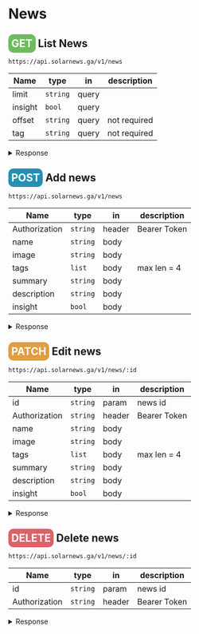 # **News**

<style>
    .method {text-transform: uppercase; padding:6px; border-radius: 10px; font-weight: 700; color: white;}
    .get  {background-color: #6bbd5b;}
    .post {background-color: #268fb2;}
    .patch {background-color: #e09d43;}
    .delete {background-color: #d96367;}
    .round {padding: 0 9px; margin-right: 5px;}
</style>

## <span class="get method">Get</span> **List News**

`https://api.solarnews.ga/v1/news`

| Name    | type     | in    | description  |
| ------- | -------- | ----- | ------------ |
| limit   | `string` | query |              |
| insight | `bool`   | query |              |
| offset  | `string` | query | not required |
| tag     | `string` | query | not required |

<details>
  <summary>Response</summary>

<span class="get method round"></span> **200: OK**

```json
{
  "result": [
    {
      "_id": "610ef0cd756e0a9ad5013416",
      "created_at": 1625485221763,
      "last_edited": 1628494652588,
      "image": "https://www.com",
      "tags": [
        {
          "_id": "610ae608613feab861302c70",
          "name": "Exploration",
          "color": "00ff00",
          "description": "Tag for exploration news"
        }
      ],
      "summary": "...",
      "description": "...",
      "insight": false
    }
  ]
}
```

<span class="delete method round"></span> **400: Bad Request**

```json
{
  "name": "ValidationError",
  "message": "Validation Failed",
  "details": [
    {
      "limi1t": "\"limi1t\" is not allowed"
    }
  ]
}
```

```json
{
  "message": "insight query is missing"
}
```

</details>

## <span class="post method">Post</span> **Add news**

`https://api.solarnews.ga/v1/news`

| Name          | type     | in     | description  |
| ------------- | -------- | ------ | ------------ |
| Authorization | `string` | header | Bearer Token |
| name          | `string` | body   |              |
| image         | `string` | body   |              |
| tags          | `list`   | body   | max len = 4  |
| summary       | `string` | body   |              |
| description   | `string` | body   |              |
| insight       | `bool`   | body   |              |

<details>
  <summary>Response</summary>

<span class="get method round"></span> **201: Created**

```json
{
  "inserted_id": "612a99defb13e96397347c06"
}
```

<span class="delete method round"></span> **400: Bad Request**

```json
{
  "name": "ValidationError",
  "message": "Validation Failed",
  "details": [
    {
      "agency": "\"agency\" is required"
    }
  ]
}
```

<span class="delete method round"></span> **401: Unauthorized**

```json
Unauthorized
```

</details>

## <span class="patch method">Patch</span> **Edit news**

`https://api.solarnews.ga/v1/news/:id`

| Name          | type     | in     | description  |
| ------------- | -------- | ------ | ------------ |
| id            | `string` | param  | news id      |
| Authorization | `string` | header | Bearer Token |
| name          | `string` | body   |              |
| image         | `string` | body   |              |
| tags          | `list`   | body   | max len = 4  |
| summary       | `string` | body   |              |
| description   | `string` | body   |              |
| insight       | `bool`   | body   |              |

<details>
  <summary>Response</summary>

<span class="get method round"></span> **200: OK**

```json
{
  "edited_obj": {
    "_id": "610ef0cd756e0a9ad5013416",
    "created_at": 1625485221763,
    "last_edited": 1628494652588,
    "image": "https://www.com",
    "tags": [
      {
        "_id": "610ae608613feab861302c70",
        "name": "Exploration",
        "color": "00ff00",
        "description": "Tag for exploration news"
      }
    ],
    "summary": "...",
    "description": "...",
    "insight": false
  }
}
```

<span class="delete method round"></span> **400: Bad Request**

```json
{
  "name": "ValidationError",
  "message": "Validation Failed",
  "details": [
    {
      "title": "\"title\" is not allowed"
    }
  ]
}
```

<span class="delete method round"></span> **404: Not Found**

```json
{
  "message": "news not found"
}
```

<span class="delete method round"></span> **401: Unauthorized**

```json
Unauthorized
```

</details>

## <span class="delete method">Delete</span> **Delete news**

`https://api.solarnews.ga/v1/news/:id`

| Name          | type     | in     | description  |
| ------------- | -------- | ------ | ------------ |
| id            | `string` | param  | news id      |
| Authorization | `string` | header | Bearer Token |

<details>
  <summary>Response</summary>

<span class="get method round"></span> **200: OK**

```json
{
  "deleted_obj": {
    "_id": "610ef0cd756e0a9ad5013416",
    "created_at": 1625485221763,
    "last_edited": 1628494652588,
    "image": "https://www.com",
    "tags": [
      {
        "_id": "610ae608613feab861302c70",
        "name": "Exploration",
        "color": "00ff00",
        "description": "Tag for exploration news"
      }
    ],
    "summary": "...",
    "description": "...",
    "insight": false
  }
}
```

<span class="delete method round"></span> **404: Not Found**

```json
{
  "message": "news not found"
}
```

<span class="delete method round"></span> **401: Unauthorized**

```json
Unauthorized
```

</details>

